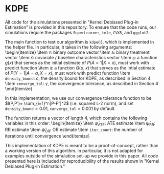 # KDPE
All code for the simulations presented in "Kernel Debiased Plug-in Estimation" is provided in this repository. To ensure that the code runs, our simulations require the packages $\texttt{SuperLearner}$, $\texttt{tmle}$, $\texttt{CVXR}$, and $\texttt{ggplot2}$. 

The main function to test our algorithm is $\texttt{kdpe}(\cdot)$, which is implemented in the helper file. In particular, it takes in the following arguments:
\begin{itemize}
\item $\texttt{Y}$: binary outcome vector
\item $\texttt{A}$: binary treatment vector
\item $\texttt{X}$: covariate / baseline characteristics vector
\item $\texttt{g}$: a function $g(x)$ that serves as the initial estimate of $P(A=1|X=x)$, must work with predict function
\item $\texttt{Q}$: a function $Q(a,x)$ that serves as the intial estimate of $P(Y=1|A=a, X=x)$, must work with predict function
\item $\texttt{density_bound}$: $c$, the density bound for KDPE, as described in Section 4
\item $\texttt{converge_tol}$: $\gamma$, the convergence tolerance, as described in Section 4
\end{itemize}

In this implementation, we use our convergence tolerance function to be $l(P,P')= \sum_{i=1}^n[P-P']^2$ (i.e. squared L-2 norm), and set $\texttt{density_bound} = 0.01, \ \texttt{converge_tol} = 0.001$ by default. 

The function returns a vector of length 4, which contains the following variables in this order:
\begin{itemize}
\item $\hat{\psi}_{\text{ATE}}$: ATE estimate
\item $\hat{\psi}_{\text{RR}}$: RR estimate
\item $\hat{\psi}_{\text{OR}}$: OR estimate
\item $\texttt{iter_count}$: the number of iterations until convergence
\end{itemize}

This implementation of KDPE is meant to be a proof-of-concept, rather than a working version of this algorithm. In particular, it is not adapted for examples outside of the simulation set-up we provide in this paper. All code presented here is included for reproducibility of the results shown in "Kernel Debiased Plug-in Estimation."
